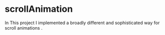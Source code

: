 # scrollAnimation
In This project I implemented a broadly different and sophisticated way for scroll animations .
